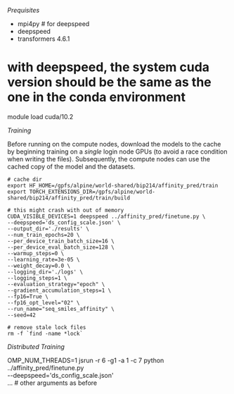 *Prequisites*

- mpi4py # for deepspeed
- deepspeed
- transformers 4.6.1

# with deepspeed, the system cuda version should be the same as the one in the conda environment
module load cuda/10.2

*Training*

Before running on the compute nodes, download the models to the cache by
beginning training on a *single* login node GPUs (to avoid a race condition when
writing the files). Subsequently, the compute nodes can use the cached copy of the model
and the datasets.

```
# cache dir
export HF_HOME=/gpfs/alpine/world-shared/bip214/affinity_pred/train
export TORCH_EXTENSIONS_DIR=/gpfs/alpine/world-shared/bip214/affinity_pred/train/build

# this might crash with out of memory
CUDA_VISIBLE_DEVICES=1 deepspeed ../affinity_pred/finetune.py \
--deepspeed='ds_config_scale.json' \
--output_dir='./results' \
--num_train_epochs=20 \
--per_device_train_batch_size=16 \
--per_device_eval_batch_size=128 \
--warmup_steps=0 \
--learning_rate=3e-05 \
--weight_decay=0.0 \
--logging_dir='./logs' \
--logging_steps=1 \
--evaluation_strategy="epoch" \
--gradient_accumulation_steps=1 \
--fp16=True \
--fp16_opt_level="02" \
--run_name="seq_smiles_affinity" \
--seed=42

# remove stale lock files
rm -f `find -name *lock`
```

*Distributed Training*

OMP_NUM_THREADS=1 jsrun -r 6 -g1 -a 1 -c 7 python ../affinity_pred/finetune.py \
    --deepspeed='ds_config_scale.json' \
    ... # other arguments as before
